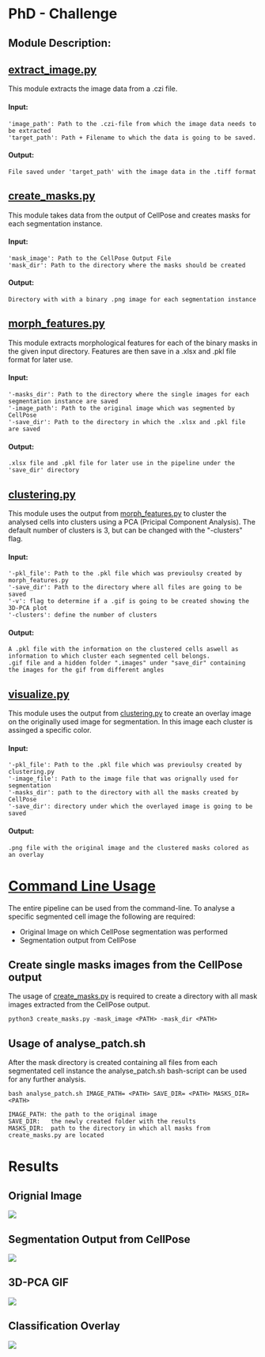 # PhD - Challenge

## Module Description:

## [extract_image.py](https://github.com/SimonBon/Wien_Project/blob/master/extract_image.py)

This module extracts the image data from a .czi file.

#### Input: 
    'image_path': Path to the .czi-file from which the image data needs to be extracted
    'target_path': Path + Filename to which the data is going to be saved.

#### Output: 
    File saved under 'target_path' with the image data in the .tiff format


## [create_masks.py](https://github.com/SimonBon/Wien_Project/blob/master/create_masks.py)

This module takes data from the output of CellPose and creates masks for each segmentation instance.

#### Input: 
    'mask_image': Path to the CellPose Output File
    'mask_dir': Path to the directory where the masks should be created

#### Output: 
    Directory with with a binary .png image for each segmentation instance


## [morph_features.py](https://github.com/SimonBon/Wien_Project/blob/master/morph_features.py)

This module extracts morphological features for each of the binary masks in the given input directory. Features are then save in a .xlsx and .pkl file format for later use.

#### Input: 
    '-masks_dir': Path to the directory where the single images for each segmentation instance are saved
    '-image_path': Path to the original image which was segmented by CellPose
    '-save_dir': Path to the directory in which the .xlsx and .pkl file are saved

#### Output: 
    .xlsx file and .pkl file for later use in the pipeline under the 'save_dir' directory

## [clustering.py](https://github.com/SimonBon/Wien_Project/blob/master/clustering.py)

This module uses the output from [morph_features.py](https://github.com/SimonBon/Wien_Project/blob/master/morph_features.py) to cluster the analysed cells into clusters using a PCA (Pricipal Component Analysis). The default number of clusters is 3, but can be changed with the "-clusters" flag. 


#### Input: 

    '-pkl_file': Path to the .pkl file which was previoulsy created by morph_features.py
    '-save_dir': Path to the directory where all files are going to be saved
    '-v': flag to determine if a .gif is going to be created showing the 3D-PCA plot
    '-clusters': define the number of clusters

#### Output: 
    A .pkl file with the information on the clustered cells aswell as information to which cluster each segmented cell belongs.
    .gif file and a hidden folder ".images" under "save_dir" containing the images for the gif from different angles


## [visualize.py](https://github.com/SimonBon/Wien_Project/blob/master/visualize.py)

This module uses the output from [clustering.py](https://github.com/SimonBon/Wien_Project/blob/master/clustering.py) to create an overlay image on the originally used image for segmentation. In this image each cluster is assinged a specific color. 


#### Input: 

    '-pkl_file': Path to the .pkl file which was previoulsy created by clustering.py
    '-image_file': Path to the image file that was orignally used for segmentation
    '-masks_dir': path to the directory with all the masks created by CellPose
    '-save_dir': directory under which the overlayed image is going to be saved

#### Output: 

    .png file with the original image and the clustered masks colored as an overlay

# [Command Line Usage](https://github.com/SimonBon/Wien_Project/blob/master/analyse_patch.sh)

The entire pipeline can be used from the command-line. To analyse a specific segmented cell image the following are required:

- Original Image on which CellPose segmentation was performed
- Segmentation output from CellPose

## Create single masks images from the CellPose output
The usage of [create_masks.py](https://github.com/SimonBon/Wien_Project/blob/master/create_masks.py) is required to create a directory with all mask images extracted from the CellPose output.

    python3 create_masks.py -mask_image <PATH> -mask_dir <PATH> 

## Usage of analyse_patch.sh
After the mask directory is created containing all files from each segmentated cell instance the analyse_patch.sh bash-script can be used for any further analysis.

    bash analyse_patch.sh IMAGE_PATH= <PATH> SAVE_DIR= <PATH> MASKS_DIR= <PATH>

    IMAGE_PATH: the path to the original image
    SAVE_DIR:   the newly created folder with the results
    MASKS_DIR:  path to the directory in which all masks from create_masks.py are located

# Results

## Orignial Image

![](https://github.com/SimonBon/Wien_Project/blob/master/data/results/aipf.png)

## Segmentation Output from CellPose

![](https://github.com/SimonBon/Wien_Project/blob/master/data/results/segmentation.png)


## 3D-PCA GIF

![](https://github.com/SimonBon/Wien_Project/blob/master/data/results/pca.gif)

## Classification Overlay

![](https://github.com/SimonBon/Wien_Project/blob/master/data/results/overlay.png)



